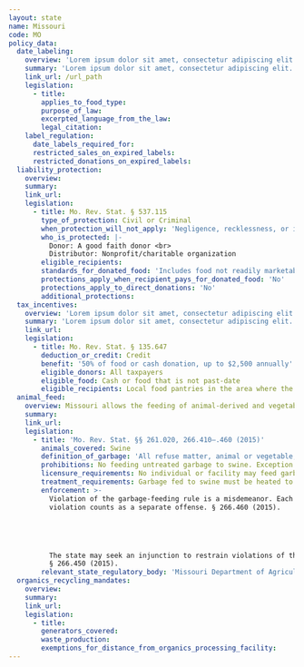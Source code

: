 ```yaml
---
layout: state
name: Missouri
code: MO
policy_data:
  date_labeling:
    overview: 'Lorem ipsum dolor sit amet, consectetur adipiscing elit. Curabitur tellus mi, consequat at laoreet eget, vestibulum nec dolor. Vivamus volutpat quam ac quam bibendum rutrum.'
    summary: 'Lorem ipsum dolor sit amet, consectetur adipiscing elit. Curabitur tellus mi, consequat at laoreet eget, vestibulum nec dolor. Vivamus volutpat quam ac quam bibendum rutrum.'
    link_url: /url_path
    legislation:
      - title:
        applies_to_food_type:
        purpose_of_law:
        excerpted_language_from_the_law:
        legal_citation:
    label_regulation:
      date_labels_required_for:
      restricted_sales_on_expired_labels:
      restricted_donations_on_expired_labels:
  liability_protection:
    overview:
    summary:
    link_url:
    legislation:
      - title: Mo. Rev. Stat. § 537.115
        type_of_protection: Civil or Criminal
        when_protection_will_not_apply: 'Negligence, recklessness, or intentional misconduct'
        who_is_protected: |-
          Donor: A good faith donor <br>
          Distributor: Nonprofit/charitable organization
        eligible_recipients:
        standards_for_donated_food: 'Includes food not readily marketable due to appearance, freshness, grade, or surplus'
        protections_apply_when_recipient_pays_for_donated_food: 'No'
        protections_apply_to_direct_donations: 'No'
        additional_protections:
  tax_incentives:
    overview: 'Lorem ipsum dolor sit amet, consectetur adipiscing elit. Curabitur tellus mi, consequat at laoreet eget, vestibulum nec dolor. Vivamus volutpat quam ac quam bibendum rutrum.'
    summary: 'Lorem ipsum dolor sit amet, consectetur adipiscing elit. Curabitur tellus mi, consequat at laoreet eget, vestibulum nec dolor. Vivamus volutpat quam ac quam bibendum rutrum.'
    link_url:
    legislation:
      - title: Mo. Rev. Stat. § 135.647
        deduction_or_credit: Credit
        benefit: '50% of food or cash donation, up to $2,500 annually'
        eligible_donors: All taxpayers
        eligible_food: Cash or food that is not past-date
        eligible_recipients: Local food pantries in the area where the donor resides in MO
  animal_feed:
    overview: Missouri allows the feeding of animal-derived and vegetable waste to swine provided that it has been properly heat-treated and fed by a licensed facility. Individuals may feed household garbage to their own swine without heat-treating it and without a permit.
    summary:
    link_url:
    legislation:
      - title: 'Mo. Rev. Stat. §§ 261.020, 266.410–.460 (2015)'
        animals_covered: Swine
        definition_of_garbage: 'All refuse matter, animal or vegetable, and shall include all waste material, byproducts of a kitchen, restaurant, or slaughterhouse, every refuse accumulation of animal, fruit, or vegetable matter, liquid or otherwise. § 266.410 (2015).'
        prohibitions: No feeding untreated garbage to swine. Exception for individuals feeding household garbage. §§ 266.420–.430 (2015).
        licensure_requirements: No individual or facility may feed garbage to swine without first obtaining an annual permit from the department of agriculture. § 266.430 (2015).
        treatment_requirements: Garbage fed to swine must be heated to a temperature of 212 degrees Fahrenheit. An individual may feed household garbage to his or her own swine. § 266.420 (2015).
        enforcement: >-
          Violation of the garbage-feeding rule is a misdemeanor. Each day of the
          violation counts as a separate offense. § 266.460 (2015).





          The state may seek an injunction to restrain violations of the rule.
          § 266.450 (2015).
        relevant_state_regulatory_body: 'Missouri Department of Agriculture (§ 261.020 (2015)), <a href="http://agriculture.mo.gov/" target="_blank">http://agriculture.mo.gov/</a>.'
  organics_recycling_mandates:
    overview:
    summary:
    link_url:
    legislation:
      - title:
        generators_covered:
        waste_production:
        exemptions_for_distance_from_organics_processing_facility:
---
```

